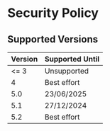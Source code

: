 # Security Policy

## Supported Versions

| Version | Supported Until |
| ------- | --------------- |
| <= 3    | Unsupported     |
| 4       | Best effort     |
| 5.0     | 23/06/2025      |
| 5.1     | 27/12/2024      |
| 5.2     | Best effort     |
